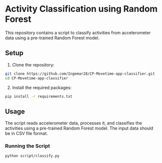 # Activity Classification using Random Forest

This repository contains a script to classify activities from accelerometer data using a pre-trained Random Forest model.

## Setup

1. Clone the repository:
```bash
git clone https://github.com/Ingemar28/CP-Movetime-app-classifier.git
cd CP-Movetime-app-classifier
```

2. Install the required packages:
```bash
pip install -r requirements.txt
```

## Usage
The script reads accelerometer data, processes it, and classifies the activities using a pre-trained Random Forest model. The input data should be in CSV file format.

### Running the Script
```bash
python script/classify.py
```
